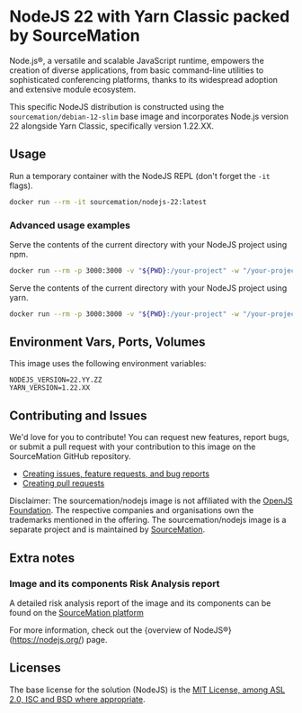 # NodeJS 22 with Yarn Classic packed by SourceMation

Node.js®, a versatile and scalable JavaScript runtime, empowers the creation of
diverse applications, from basic command-line utilities to sophisticated
conferencing platforms, thanks to its widespread adoption and extensive module
ecosystem.

This specific NodeJS distribution is constructed using the
`sourcemation/debian-12-slim` base image and incorporates Node.js version 22
alongside Yarn Classic, specifically version 1.22.XX.

## Usage

Run a temporary container with the NodeJS REPL (don't forget the `-it` flags).

```bash
docker run --rm -it sourcemation/nodejs-22:latest
```

### Advanced usage examples

Serve the contents of the current directory with your NodeJS project using npm.

```bash
docker run --rm -p 3000:3000 -v "${PWD}:/your-project" -w "/your-project" -it sourcemation/nodejs-22:latest npm run start
```

Serve the contents of the current directory with your NodeJS project using
yarn.

```bash
docker run --rm -p 3000:3000 -v "${PWD}:/your-project" -w "/your-project" -it sourcemation/nodejs-22:latest yarn start
```

## Environment Vars, Ports, Volumes

This image uses the following environment variables:

```
NODEJS_VERSION=22.YY.ZZ
YARN_VERSION=1.22.XX
```


## Contributing and Issues

We'd love for you to contribute! You can request new features, report bugs, or
submit a pull request with your contribution to this image on the SourceMation
GitHub repository.

- [Creating issues, feature requests, and bug reports](https://github.com/SourceMation/images/issues/new/choose)
- [Creating pull requests](https://github.com/SourceMation/images/compare)


Disclaimer: The sourcemation/nodejs image is not affiliated with the
[OpenJS Foundation](https://openjsf.org/). The respective companies and
organisations own the trademarks mentioned in the offering. The
sourcemation/nodejs image is a separate project and is maintained by
[SourceMation](https://sourcemation.com).

## Extra notes
### Image and its components Risk Analysis report

A detailed risk analysis report of the image and its components can be found on
the [SourceMation platform](https://www.sourcemation.com/)


For more information, check out the {overview of NodeJS®}(https://nodejs.org/)
page.

## Licenses

The base license for the solution (NodeJS) is the [MIT License, among ASL 2.0,
ISC and BSD where
appropriate](https://github.com/nodejs/node/blob/main/LICENSE).
